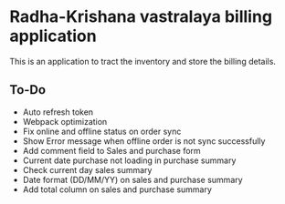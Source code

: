 # Radha-Krishana vastralaya billing application

This is an application to tract the inventory and store the billing details.

## To-Do

- Auto refresh token
- Webpack optimization
- Fix online and offline status on order sync
- Show Error message when offline order is not sync successfully
- Add comment field to Sales and purchase form
- Current date purchase not loading in purchase summary
- Check current day sales summary
- Date format (DD/MM/YY) on sales and purchase summary
- Add total column on sales and purchase summary
